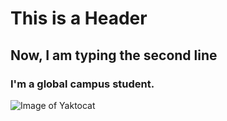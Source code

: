 # This is a Header
## Now, I am typing the second line
### I'm a global campus student.

![Image of Yaktocat](https://octodex.github.com/images/yaktocat.png)
